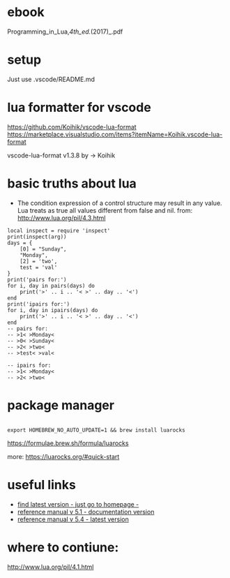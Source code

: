 
# ebook
Programming_in_Lua,_4th_ed._(2017)_.pdf

# setup

Just use .vscode/README.md

# lua formatter for vscode

https://github.com/Koihik/vscode-lua-format
https://marketplace.visualstudio.com/items?itemName=Koihik.vscode-lua-format

vscode-lua-format
v1.3.8
by -> Koihik

# basic truths about lua

- The condition expression of a control structure may result in any value. Lua treats as true all values different from false and nil.
  from: http://www.lua.org/pil/4.3.html

```
local inspect = require 'inspect'
print(inspect(arg))
days = {
    [0] = "Sunday",
    "Monday",
    [2] = 'two',
    test = 'val'
}
print('pairs for:')
for i, day in pairs(days) do
    print('>' .. i .. '< >' .. day .. '<')
end
print('ipairs for:')
for i, day in ipairs(days) do
    print('>' .. i .. '< >' .. day .. '<')
end
-- pairs for:
-- >1< >Monday<
-- >0< >Sunday<
-- >2< >two<
-- >test< >val<

-- ipairs for:
-- >1< >Monday<
-- >2< >two<

```  

# package manager

```

export HOMEBREW_NO_AUTO_UPDATE=1 && brew install luarocks

```

https://formulae.brew.sh/formula/luarocks

more: https://luarocks.org/#quick-start

# useful links
- [find latest version - just go to homepage - ](https://www.lua.org/)
- [reference manual v 5.1 - documentation version](https://www.lua.org/manual/5.1)
- [reference manual v 5.4 - latest version](https://www.lua.org/manual/5.4/)

# where to contiune:
http://www.lua.org/pil/4.1.html



